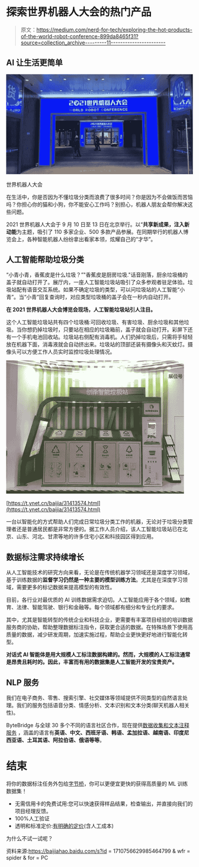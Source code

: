 # 探索世界机器人大会的热门产品

> 原文：<https://medium.com/nerd-for-tech/exploring-the-hot-products-of-the-world-robot-conference-899da8465f31?source=collection_archive---------11----------------------->

## **AI 让生活更简单**

![](img/a7e850982a785cfb8ed5529614934c95.png)

世界机器人大会

在生活中，你是否因为不懂垃圾分类而浪费了很多时间？你是因为不会做饭而苦恼吗？你担心你的猫和小狗，你不能安心工作吗？别担心，机器人朋友会帮你解决这些问题。

2021 世界机器人大会于 9 月 10 日至 13 日在北京举行。以“**共享新成果，注入新动能**为主题，吸引了 110 多家企业、500 多款产品参展。在同期举行的机器人博览会上，各种智能机器人纷纷拿出看家本领，炫耀自己的“才华”。

## **人工智能帮助垃圾分类**

“小青小青，香蕉皮是什么垃圾？”"香蕉皮是厨房垃圾."话音刚落，厨余垃圾桶的盖子就自动打开了。展厅内，一座人工智能垃圾站吸引了众多参观者驻足体验。垃圾站配有语音交互系统。如果不确定垃圾的类型，可以问垃圾站的人工智能“小青”。当“小青”回复查询时，对应类型垃圾桶的盖子会在一秒内自动打开。

**在 2021 世界机器人大会博览会现场，人工智能垃圾站引人注目。**

这个人工智能垃圾站共有四个垃圾桶:可回收垃圾、有害垃圾、厨余垃圾和其他垃圾。当你想扔掉垃圾时，只要站在相应的垃圾箱前，盖子就会自动打开。彩屏下还有一个手机电池回收站。垃圾站右侧配有消毒机。人们扔掉垃圾后，只需将手轻轻放在机器下面，消毒液就会自动挤出来。垃圾站的顶部还装有摄像头和灭蚊灯。摄像头可以方便工作人员实时监控垃圾处理情况。

![](img/69bc9e598e26ad5329a9d2c32b5d777a.png)

[https://t.ynet.cn/baijia/31413574.html](https://t.ynet.cn/baijia/31413574.html)

一台以智能化的方式帮助人们完成日常垃圾分类工作的机器，无论对于垃圾分类管理者还是普通居民都是非常方便的。据工作人员介绍，该人工智能垃圾站已在北京、山东、河北、甘肃等地的许多住宅小区和科技园区得到应用。

## **数据标注需求持续增长**

从人工智能技术的研究方向来看，无论是在传统机器学习领域还是深度学习领域，基于训练数据的**监督学习仍然是一种主要的模型训练方法**。尤其是在深度学习领域，需要更多的标记数据来提高模型的有效性。

目前，各行业对最优质的 AI 训练数据需求迫切。人工智能应用于各个领域，如教育、法律、智能驾驶、银行和金融等。每个领域都有细分和专业化的要求。

其中，尤其是智能转型的传统企业和科技企业，更需要有丰富项目经验的培训数据服务商的协助，帮助整理数据标注指令，获取更合适的数据。在特殊场景下使用高质量的数据，减少研发周期，加速实施过程，帮助企业更快更好地进行智能化转型。

**对话式 AI 智能体是用大规模人工标注数据构建的。然而，大规模的人工标注通常是昂贵且耗时的。因此，丰富而有用的数据集是人工智能开发的宝贵资产。**

## NLP 服务

我们在电子商务、零售、搜索引擎、社交媒体等领域提供不同类型的自然语言处理。我们的服务包括语音分类、情感分析、文本识别和文本分类(聊天机器人相关性)。

ByteBridge 与全球 30 多个不同的语言社区合作，现在提供[数据收集和文本注释服务](https://tinyurl.com/2p8vzx97) ，涵盖的语言有**英语、中文、西班牙语、韩语、孟加拉语、越南语、印度尼西亚语、土耳其语、阿拉伯语、俄语等等**。

# 结束

将你的数据标注任务外包给[字节桥](https://tinyurl.com/2p8vzx97)，你可以更便宜更快的获得高质量的 ML 训练数据集！

*   无需信用卡的免费试用:您可以快速获得样品结果，检查输出，并直接向我们的项目经理反馈。
*   100%人工验证
*   透明和标准定价:[有明确的定价](https://www.bytebridge.io/#/?module=price)(含人工成本)

为什么不试一试呢？

资料来源:https://baijiahao.baidu.com/s?id = 1710756629985464799 & wfr = spider & for = PC